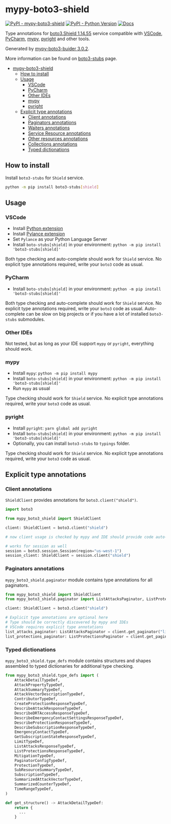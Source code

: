 # mypy-boto3-shield

[![PyPI - mypy-boto3-shield](https://img.shields.io/pypi/v/mypy-boto3-shield.svg?color=blue)](https://pypi.org/project/mypy-boto3-shield)
[![PyPI - Python Version](https://img.shields.io/pypi/pyversions/mypy-boto3-shield.svg?color=blue)](https://pypi.org/project/mypy-boto3-shield)
[![Docs](https://img.shields.io/readthedocs/mypy-boto3-builder.svg?color=blue)](https://mypy-boto3-builder.readthedocs.io/)

Type annotations for
[boto3.Shield 1.14.55](https://boto3.amazonaws.com/v1/documentation/api/1.14.55/reference/services/shield.html#Shield) service
compatible with
[VSCode](https://code.visualstudio.com/),
[PyCharm](https://www.jetbrains.com/pycharm/),
[mypy](https://github.com/python/mypy),
[pyright](https://github.com/microsoft/pyright)
and other tools.

Generated by [mypy-boto3-buider 3.0.2](https://github.com/vemel/mypy_boto3_builder).

More information can be found on [boto3-stubs](https://pypi.org/project/boto3-stubs/) page.

- [mypy-boto3-shield](#mypy-boto3-shield)
  - [How to install](#how-to-install)
  - [Usage](#usage)
    - [VSCode](#vscode)
    - [PyCharm](#pycharm)
    - [Other IDEs](#other-ides)
    - [mypy](#mypy)
    - [pyright](#pyright)
  - [Explicit type annotations](#explicit-type-annotations)
    - [Client annotations](#client-annotations)
    - [Paginators annotations](#paginators-annotations)
    - [Waiters annotations](#waiters-annotations)
    - [Service Resource annotations](#service-resource-annotations)
    - [Other resources annotations](#other-resources-annotations)
    - [Collections annotations](#collections-annotations)
    - [Typed dictionations](#typed-dictionations)

## How to install

Install `boto3-stubs` for `Shield` service.

```bash
python -m pip install boto3-stubs[shield]
```

## Usage

### VSCode

- Install [Python extension](https://marketplace.visualstudio.com/items?itemName=ms-python.python)
- Install [Pylance extension](https://marketplace.visualstudio.com/items?itemName=ms-python.vscode-pylance)
- Set `Pylance` as your Python Language Server
- Install `boto-stubs[shield]` in your environment: `python -m pip install 'boto3-stubs[shield]'`

Both type checking and auto-complete should work for `Shield` service.
No explicit type annotations required, write your `boto3` code as usual.

### PyCharm

- Install `boto-stubs[shield]` in your environment: `python -m pip install 'boto3-stubs[shield]'`

Both type checking and auto-complete should work for `Shield` service.
No explicit type annotations required, write your `boto3` code as usual.
Auto-complete can be slow on big projects or if you have a lot of installed `boto3-stubs` submodules.

### Other IDEs

Not tested, but as long as your IDE support `mypy` or `pyright`, everything should work.

### mypy

- Install `mypy`: `python -m pip install mypy`
- Install `boto-stubs[shield]` in your environment: `python -m pip install 'boto3-stubs[shield]'`
- Run `mypy` as usual

Type checking should work for `Shield` service.
No explicit type annotations required, write your `boto3` code as usual.

### pyright

- Install `pyright`: `yarn global add pyright`
- Install `boto-stubs[shield]` in your environment: `python -m pip install 'boto3-stubs[shield]'`
- Optionally, you can install `boto3-stubs` to `typings` folder.

Type checking should work for `Shield` service.
No explicit type annotations required, write your `boto3` code as usual.

## Explicit type annotations

### Client annotations

`ShieldClient` provides annotations for `boto3.client("shield")`.

```python
import boto3

from mypy_boto3_shield import ShieldClient

client: ShieldClient = boto3.client("shield")

# now client usage is checked by mypy and IDE should provide code auto-complete

# works for session as well
session = boto3.session.Session(region="us-west-1")
session_client: ShieldClient = session.client("shield")
```

### Paginators annotations

`mypy_boto3_shield.paginator` module contains type annotations for all paginators.

```python
from mypy_boto3_shield import ShieldClient
from mypy_boto3_shield.paginator import ListAttacksPaginator, ListProtectionsPaginator

client: ShieldClient = boto3.client("shield")

# Explicit type annotations are optional here
# Type should be correctly discovered by mypy and IDEs
# VSCode requires explicit type annotations
list_attacks_paginator: ListAttacksPaginator = client.get_paginator("list_attacks")
list_protections_paginator: ListProtectionsPaginator = client.get_paginator("list_protections")
```







### Typed dictionations

`mypy_boto3_shield.type_defs` module contains structures and shapes assembled
to typed dictionaries for additional type checking.

```python
from mypy_boto3_shield.type_defs import (
    AttackDetailTypeDef,
    AttackPropertyTypeDef,
    AttackSummaryTypeDef,
    AttackVectorDescriptionTypeDef,
    ContributorTypeDef,
    CreateProtectionResponseTypeDef,
    DescribeAttackResponseTypeDef,
    DescribeDRTAccessResponseTypeDef,
    DescribeEmergencyContactSettingsResponseTypeDef,
    DescribeProtectionResponseTypeDef,
    DescribeSubscriptionResponseTypeDef,
    EmergencyContactTypeDef,
    GetSubscriptionStateResponseTypeDef,
    LimitTypeDef,
    ListAttacksResponseTypeDef,
    ListProtectionsResponseTypeDef,
    MitigationTypeDef,
    PaginatorConfigTypeDef,
    ProtectionTypeDef,
    SubResourceSummaryTypeDef,
    SubscriptionTypeDef,
    SummarizedAttackVectorTypeDef,
    SummarizedCounterTypeDef,
    TimeRangeTypeDef,
)

def get_structure() -> AttackDetailTypeDef:
    return {
      ...
    }
```
